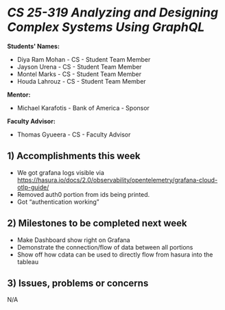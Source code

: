 # *CS 25-319 Analyzing and Designing Complex Systems Using GraphQL*

**Students' Names:**
-  Diya Ram Mohan - CS - Student Team Member
-  Jayson Urena - CS - Student Team Member
-  Montel Marks - CS - Student Team Member
-  Houda Lahrouz - CS - Student Team Member

**Mentor:**
- Michael Karafotis - Bank of America - Sponsor

**Faculty Advisor:**
- Thomas Gyueera - CS - Faculty Advisor

## 1) Accomplishments this week ##
- We got grafana logs visible via https://hasura.io/docs/2.0/observability/opentelemetry/grafana-cloud-otlp-guide/
- Removed auth0 portion from ids being printed.
- Got “authentication working”
## 2) Milestones to be completed next week ##
  - Make Dashboard show right on Grafana
  - Demonstrate the connection/flow of data between all portions 
  - Show off how cdata can be used to directly flow from hasura into the tableau

## 3) Issues, problems or concerns ##
  N/A


